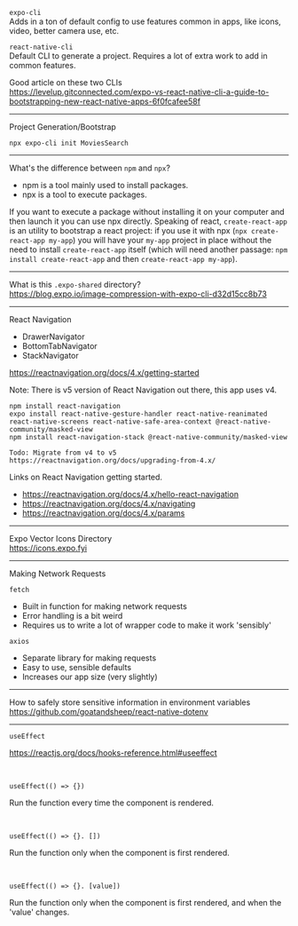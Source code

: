 `expo-cli`
<br>
Adds in a ton of default config to use features common in apps, like icons, video, better camera use, etc.

`react-native-cli`
<br>
Default CLI to generate a project. Requires a lot of extra work to add in common features.

Good article on these two CLIs
<br>
https://levelup.gitconnected.com/expo-vs-react-native-cli-a-guide-to-bootstrapping-new-react-native-apps-6f0fcafee58f

---

Project Generation/Bootstrap

```
npx expo-cli init MoviesSearch
```

---

What's the difference between `npm` and `npx`?

- npm is a tool mainly used to install packages.
- npx is a tool to execute packages.

If you want to execute a package without installing it on your computer and then launch it you can use npx directly.
Speaking of react, `create-react-app` is an utility to bootstrap a react project: if you use it with npx (`npx create-react-app my-app`) you will have your `my-app` project in place without the need to install `create-react-app` itself (which will need another passage: `npm install create-react-app` and then `create-react-app my-app`).

---

What is this `.expo-shared` directory?
<br>
https://blog.expo.io/image-compression-with-expo-cli-d32d15cc8b73

---

React Navigation

- DrawerNavigator
- BottomTabNavigator
- StackNavigator

https://reactnavigation.org/docs/4.x/getting-started

Note: There is v5 version of React Navigation out there, this app uses v4.

```
npm install react-navigation
expo install react-native-gesture-handler react-native-reanimated react-native-screens react-native-safe-area-context @react-native-community/masked-view
npm install react-navigation-stack @react-native-community/masked-view
```

```
Todo: Migrate from v4 to v5
https://reactnavigation.org/docs/upgrading-from-4.x/
```

Links on React Navigation getting started.

- https://reactnavigation.org/docs/4.x/hello-react-navigation
- https://reactnavigation.org/docs/4.x/navigating
- https://reactnavigation.org/docs/4.x/params

---

Expo Vector Icons Directory
<br>
https://icons.expo.fyi

---

Making Network Requests

`fetch`

- Built in function for making network requests
- Error handling is a bit weird
- Requires us to write a lot of wrapper code to make it work 'sensibly'

`axios`

- Separate library for making requests
- Easy to use, sensible defaults
- Increases our app size (very slightly)

---

How to safely store sensitive information in environment variables
<br>
https://github.com/goatandsheep/react-native-dotenv

---

`useEffect`

https://reactjs.org/docs/hooks-reference.html#useeffect

<br>

```
useEffect(() => {})
```

Run the function every time the component is rendered.

<br>

```
useEffect(() => {}. [])
```

Run the function only when the component is first rendered.

<br>

```
useEffect(() => {}. [value])
```

Run the function only when the component is first rendered, and when the 'value' changes.

